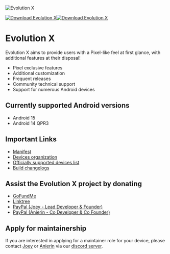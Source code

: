 ![Evolution X](https://github.com/Evolution-X/manifest/raw/udc/Banner.png)

[![Download Evolution X](https://img.shields.io/sourceforge/dm/evolution-x.svg)](https://sourceforge.net/projects/evolution-x/files)[![Download Evolution X](https://img.shields.io/sourceforge/dt/evolution-x.svg)](https://evolution-x.org/download)

# Evolution X

Evolution X aims to provide users with a Pixel-like feel at first glance, with additional features at their disposal!

- Pixel exclusive features
- Additional customization
- Frequent releases
- Community technical support
- Support for numerous Android devices

## Currently supported Android versions
- Android 15
- Android 14 QPR3

## Important Links
- [Manifest](https://github.com/Evolution-X/manifest)
- [Devices organization](https://github.com/Evolution-X-Devices)
- [Officially supported devices list](https://github.com/Evolution-X/OTA/tree/udc/builds)
- [Build changelogs](https://github.com/Evolution-X/OTA/tree/udc/changelogs)

## Assist the Evolution X project by donating
- [GoFundMe](https://www.gofundme.com/f/helping-the-rom-devs)
- [Linktree](https://linktr.ee/joeyhuab)
- [PayPal (Joey - Lead Developer & Founder)](https://PayPal.me/JoeyHuab)
- [PayPal (Anierin - Co Developer & Co Founder)](https://PayPal.me/AnierinB)

## Apply for maintainership

If you are interested in applying for a maintainer role for your device, please contact [Joey](https://github.com/joeyhuab) or [Anierin](https://github.com/AnierinBliss) via our [discord server](https://discord.gg/Evolution-X).
